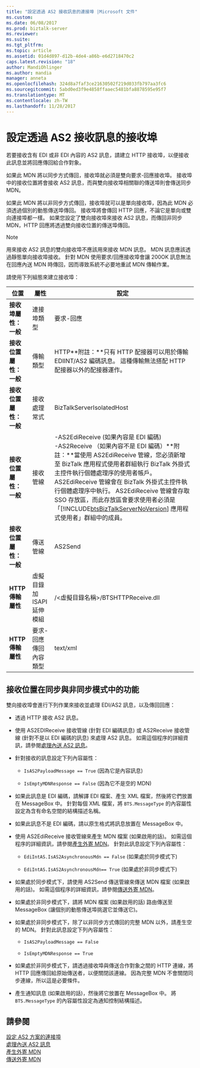 ```yaml
---
title: "設定透過 AS2 接收訊息的連接埠 |Microsoft 文件"
ms.custom: 
ms.date: 06/08/2017
ms.prod: biztalk-server
ms.reviewer: 
ms.suite: 
ms.tgt_pltfrm: 
ms.topic: article
ms.assetid: 01d4d897-d12b-4de4-a86b-e6d2718470c2
caps.latest.revision: "18"
author: MandiOhlinger
ms.author: mandia
manager: anneta
ms.openlocfilehash: 324d8a7faf3ce21630502f219d033fb797aa3fc6
ms.sourcegitcommit: 5abd0ed3f9e4858ffaaec5481bfa8878595e95f7
ms.translationtype: MT
ms.contentlocale: zh-TW
ms.lasthandoff: 11/28/2017
---
```

# <a name="configuring-a-receive-port-for-messages-over-as2"></a>設定透過 AS2 接收訊息的接收埠
若要接收含有 EDI 或非 EDI 內容的 AS2 訊息，請建立 HTTP 接收埠，以便接收此訊息並將回應傳回給合作對象。  
  
 如果此 MDN 將以同步方式傳回，接收埠就必須是雙向要求-回應接收埠。 接收埠中的接收位置將會接收 AS2 訊息，而與雙向接收埠相關聯的傳送埠則會傳送同步 MDN。  
  
 如果此 MDN 將以非同步方式傳回，接收埠就可以是單向接收埠，因為此 MDN 必須透過個別的動態傳送埠傳回。 接收埠將會傳回 HTTP 回應，不論它是單向或雙向連接埠都一樣。 如果您設定了雙向接收埠來接收 AS2 訊息，而傳回非同步 MDN，HTTP 回應將透過雙向接收位置的傳送埠傳回。  
  
> [!NOTE]
>  用來接收 AS2 訊息的雙向接收埠不應該用來接收 MDN 訊息。 MDN 訊息應該透過靜態單向接收埠接收。 針對 MDN 使用要求/回應接收埠會讓 200OK 訊息無法在回應內送 MDN 時傳回，因而導致系統不必要地重試 MDN 傳輸作業。  
  
 請使用下列組態來建立接收埠：  
  
|位置|屬性|設定|  
|--------------|--------------|-------------|  
|**接收埠屬性： 一般**|連接埠類型|要求-回應|  
|**接收位置屬性： 一般**|傳輸類型|HTTP**附註：**只有 HTTP 配接器可以用於傳輸 EDIINT/AS2 編碼訊息。 這種傳輸無法搭配 HTTP 配接器以外的配接器運作。|  
|**接收位置屬性： 一般**|接收處理常式|BizTalkServerIsolatedHost|  
|**接收位置屬性： 一般**|接收管線|-AS2EdiReceive (如果內容是 EDI 編碼)<br />-AS2Receive （如果內容不是 EDI 編碼）**附註：**當使用 AS2EdiReceive 管線，您必須新增至 BizTalk 應用程式使用者群組執行 BizTalk 外掛式主控件執行個體處理序的使用者帳戶。 AS2EdiReceive 管線會在 BizTalk 外掛式主控件執行個體處理序中執行。 AS2EdiReceive 管線會存取 SSO 存放區，而此存放區會要求使用者必須是「[!INCLUDE[btsBizTalkServerNoVersion](../includes/btsbiztalkservernoversion-md.md)] 應用程式使用者」群組中的成員。|  
|**接收位置屬性： 一般**|傳送管線|AS2Send|  
|**HTTP 傳輸屬性**|虛擬目錄加 ISAPI 延伸模組|/\<虛擬目錄名稱\>/BTSHTTPReceive.dll|  
|**HTTP 傳輸屬性**|要求-回應傳回內容類型|text/xml|  
  
## <a name="functionality-of-the-receive-location-in-synchronous-and-asynchronous-modes"></a>接收位置在同步與非同步模式中的功能  
 雙向接收埠會進行下列作業來接收並處理 EDI/AS2 訊息，以及傳回回應：  
  
-   透過 HTTP 接收 AS2 訊息。  
  
-   使用 AS2EDIReceive 接收管線 (針對 EDI 編碼訊息) 或 AS2Receive 接收管線 (針對不是以 EDI 編碼的訊息) 來處理 AS2 訊息。 如需這個程序的詳細資訊，請參閱[處理內送 AS2 訊息](../core/processing-an-incoming-as2-message.md)。  
  
-   針對接收的訊息設定下列內容屬性：  
  
    -   `IsAS2PayloadMessage == True` (因為它是內容訊息)  
  
    -   `IsEmptyMDNResponse == False` (因為它不是空的 MDN)  
  
-   如果此訊息是 EDI 編碼，請解譯 EDI 檔案、產生 XML 檔案，然後將它們放置在 MessageBox 中。 針對每個 XML 檔案，將 `BTS.MessageType` 的內容屬性設定為含有命名空間的結構描述名稱。  
  
-   如果此訊息不是 EDI 編碼，請以原生格式將訊息放置在 MessageBox 中。  
  
-   使用 AS2EdiReceive 接收管線來產生 MDN 檔案 (如果啟用的話)。 如需這個程序的詳細資訊，請參閱[產生外寄 MDN](../core/generating-an-outgoing-mdn.md)。 針對此訊息設定下列內容屬性：  
  
    -   `EdiIntAS.IsAS2AsynchronousMdn == False` (如果處於同步模式下)  
  
    -   `EdiIntAS.IsAS2AsynchronousMdn== True` (如果處於非同步模式下)  
  
-   如果處於同步模式下，請使用 AS2Send 傳送管線來傳送 MDN 檔案 (如果啟用的話)。 如需這個程序的詳細資訊，請參閱[傳送外寄 MDN](../core/sending-an-outgoing-mdn.md)。  
  
-   如果處於非同步模式下，請將 MDN 檔案 (如果啟用的話) 路由傳送至 MessageBox (讓個別的動態傳送埠挑選它並傳送它)。  
  
-   如果處於非同步模式下，除了以非同步方式傳回的完整 MDN 以外，請產生空的 MDN。 針對此訊息設定下列內容屬性：  
  
    -   `IsAS2PayloadMessage == False`  
  
    -   `IsEmptyMDNResponse == True`  
  
-   如果處於非同步模式下，請透過接收埠與傳送合作對象之間的 HTTP 連線，將 HTTP 回應傳回給原始傳送者，以便關閉該連線。 因為完整 MDN 不會關閉同步連線，所以這是必要條件。  
  
-   產生通知訊息 (如果啟用的話)，然後將它放置在 MessageBox 中。 將 `BTS.MessageType` 的內容屬性設定為通知控制結構描述。  
  
## <a name="see-also"></a>請參閱  
 [設定 AS2 方案的連接埠](../core/configuring-ports-for-an-as2-solution.md)   
 [處理內送 AS2 訊息](../core/processing-an-incoming-as2-message.md)   
 [產生外寄 MDN](../core/generating-an-outgoing-mdn.md)   
 [傳送外寄 MDN](../core/sending-an-outgoing-mdn.md)